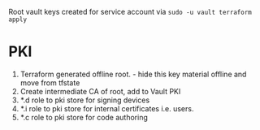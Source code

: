 Root vault keys created for service account via `sudo -u vault terraform apply`

# PKI

1. Terraform generated offline root. - hide this key material offline and move
   from tfstate
1. Create intermediate CA of root, add to Vault PKI
1. *.d role to pki store for signing devices
1. *.i role to pki store for internal certificates i.e. users.
1. *.c role to pki store for code authoring
